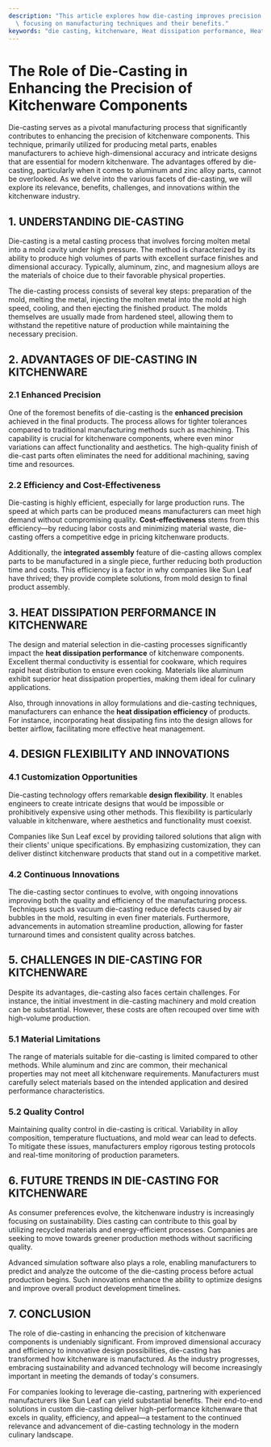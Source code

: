 ```yaml
---
description: "This article explores how die-casting improves precision for kitchenware components,\
  \ focusing on manufacturing techniques and their benefits."
keywords: "die casting, kitchenware, Heat dissipation performance, Heat dissipation efficiency"
---
```

# The Role of Die-Casting in Enhancing the Precision of Kitchenware Components

Die-casting serves as a pivotal manufacturing process that significantly contributes to enhancing the precision of kitchenware components. This technique, primarily utilized for producing metal parts, enables manufacturers to achieve high-dimensional accuracy and intricate designs that are essential for modern kitchenware. The advantages offered by die-casting, particularly when it comes to aluminum and zinc alloy parts, cannot be overlooked. As we delve into the various facets of die-casting, we will explore its relevance, benefits, challenges, and innovations within the kitchenware industry.

## 1. UNDERSTANDING DIE-CASTING

Die-casting is a metal casting process that involves forcing molten metal into a mold cavity under high pressure. The method is characterized by its ability to produce high volumes of parts with excellent surface finishes and dimensional accuracy. Typically, aluminum, zinc, and magnesium alloys are the materials of choice due to their favorable physical properties.

The die-casting process consists of several key steps: preparation of the mold, melting the metal, injecting the molten metal into the mold at high speed, cooling, and then ejecting the finished product. The molds themselves are usually made from hardened steel, allowing them to withstand the repetitive nature of production while maintaining the necessary precision.

## 2. ADVANTAGES OF DIE-CASTING IN KITCHENWARE

### 2.1 Enhanced Precision

One of the foremost benefits of die-casting is the **enhanced precision** achieved in the final products. The process allows for tighter tolerances compared to traditional manufacturing methods such as machining. This capability is crucial for kitchenware components, where even minor variations can affect functionality and aesthetics. The high-quality finish of die-cast parts often eliminates the need for additional machining, saving time and resources.

### 2.2 Efficiency and Cost-Effectiveness

Die-casting is highly efficient, especially for large production runs. The speed at which parts can be produced means manufacturers can meet high demand without compromising quality. **Cost-effectiveness** stems from this efficiency—by reducing labor costs and minimizing material waste, die-casting offers a competitive edge in pricing kitchenware products. 

Additionally, the **integrated assembly** feature of die-casting allows complex parts to be manufactured in a single piece, further reducing both production time and costs. This efficiency is a factor in why companies like Sun Leaf have thrived; they provide complete solutions, from mold design to final product assembly.

## 3. HEAT DISSIPATION PERFORMANCE IN KITCHENWARE

The design and material selection in die-casting processes significantly impact the **heat dissipation performance** of kitchenware components. Excellent thermal conductivity is essential for cookware, which requires rapid heat distribution to ensure even cooking. Materials like aluminum exhibit superior heat dissipation properties, making them ideal for culinary applications.

Also, through innovations in alloy formulations and die-casting techniques, manufacturers can enhance the **heat dissipation efficiency** of products. For instance, incorporating heat dissipating fins into the design allows for better airflow, facilitating more effective heat management.

## 4. DESIGN FLEXIBILITY AND INNOVATIONS

### 4.1 Customization Opportunities

Die-casting technology offers remarkable **design flexibility**. It enables engineers to create intricate designs that would be impossible or prohibitively expensive using other methods. This flexibility is particularly valuable in kitchenware, where aesthetics and functionality must coexist.

Companies like Sun Leaf excel by providing tailored solutions that align with their clients' unique specifications. By emphasizing customization, they can deliver distinct kitchenware products that stand out in a competitive market.

### 4.2 Continuous Innovations

The die-casting sector continues to evolve, with ongoing innovations improving both the quality and efficiency of the manufacturing process. Techniques such as vacuum die-casting reduce defects caused by air bubbles in the mold, resulting in even finer materials. Furthermore, advancements in automation streamline production, allowing for faster turnaround times and consistent quality across batches.

## 5. CHALLENGES IN DIE-CASTING FOR KITCHENWARE

Despite its advantages, die-casting also faces certain challenges. For instance, the initial investment in die-casting machinery and mold creation can be substantial. However, these costs are often recouped over time with high-volume production.

### 5.1 Material Limitations

The range of materials suitable for die-casting is limited compared to other methods. While aluminum and zinc are common, their mechanical properties may not meet all kitchenware requirements. Manufacturers must carefully select materials based on the intended application and desired performance characteristics.

### 5.2 Quality Control

Maintaining quality control in die-casting is critical. Variability in alloy composition, temperature fluctuations, and mold wear can lead to defects. To mitigate these issues, manufacturers employ rigorous testing protocols and real-time monitoring of production parameters.

## 6. FUTURE TRENDS IN DIE-CASTING FOR KITCHENWARE

As consumer preferences evolve, the kitchenware industry is increasingly focusing on sustainability. Dies casting can contribute to this goal by utilizing recycled materials and energy-efficient processes. Companies are seeking to move towards greener production methods without sacrificing quality.

Advanced simulation software also plays a role, enabling manufacturers to predict and analyze the outcome of the die-casting process before actual production begins. Such innovations enhance the ability to optimize designs and improve overall product development timelines.

## 7. CONCLUSION

The role of die-casting in enhancing the precision of kitchenware components is undeniably significant. From improved dimensional accuracy and efficiency to innovative design possibilities, die-casting has transformed how kitchenware is manufactured. As the industry progresses, embracing sustainability and advanced technology will become increasingly important in meeting the demands of today's consumers.

For companies looking to leverage die-casting, partnering with experienced manufacturers like Sun Leaf can yield substantial benefits. Their end-to-end solutions in custom die-casting deliver high-performance kitchenware that excels in quality, efficiency, and appeal—a testament to the continued relevance and advancement of die-casting technology in the modern culinary landscape.
